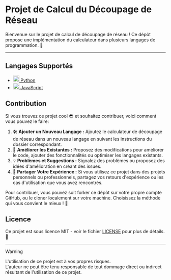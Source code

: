 # Projet de Calcul du Découpage de Réseau

Bienvenue sur le projet de calcul de découpage de réseau ! Ce dépôt propose une implémentation du calculateur dans plusieurs langages de programmation. 🚀

---

## Langages Supportés

- [<img src="https://corentinl5.github.io/CorentinL5/assets/skills/python.svg" alt="JS" height="20"> Python](Python/README.md)
- [<img src="https://corentinl5.github.io/CorentinL5/assets/skills/javascript.svg" alt="JS" height="20"> JavaScript](JavaScript/README.md)

## Contribution

Si vous trouvez ce projet cool 😎 et souhaitez contribuer, voici comment vous pouvez le faire:

1. 🛠 **Ajouter un Nouveau Langage :** Ajoutez le calculateur de découpage de réseau dans un nouveau langage en suivant les instructions du dossier correspondant.
2. 🚀 **Améliorer les Existantes :** Proposez des modifications pour améliorer le code, ajouter des fonctionnalités ou optimiser les langages existants.
3. 💡 **Problèmes et Suggestions :** Signalez des problèmes ou proposez des idées d'amélioration en créant des issues.
4. 📝 **Partager Votre Expérience :** Si vous utilisez ce projet dans des projets personnels ou professionnels, partagez vos retours d'expérience ou les cas d'utilisation que vous avez rencontrés.

Pour contribuer, vous pouvez soit forker ce dépôt sur votre propre compte GitHub, ou le cloner localement sur votre machine. Choisissez la méthode qui vous convient le mieux ! 🌟

## Licence

Ce projet est sous licence MIT - voir le fichier [LICENSE](LICENSE) pour plus de détails. 📄

---

> [!WARNING]
> L'utilisation de ce projet est à vos propres risques. <br>L'auteur ne peut être tenu responsable de tout dommage direct ou indirect résultant de l'utilisation de ce projet.
